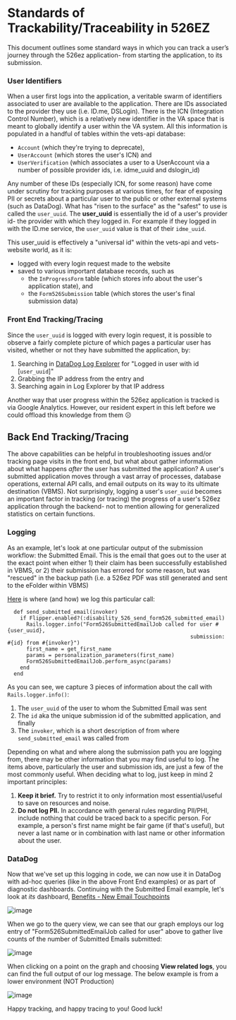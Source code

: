 # Standards of Trackability/Traceability in 526EZ

This document outlines some standard ways in which you can track a user’s journey through the 526ez application- from starting the application, to its submission.

### User Identifiers

When a user first logs into the application, a veritable swarm of identifiers associated to user are available to the application. There are IDs associated to the provider they use (i.e. ID.me, DSLogin). There is the ICN (Integration Control Number), which is a relatively new identifier in the VA space that is meant to globally identify a user within the VA system. All this information is populated in a handful of tables within the vets-api database: 
- `Account` (which they're trying to deprecate),
- `UserAccount` (which stores the user's ICN) and
- `UserVerification` (which associates a user to a UserAccount via a number of possible provider ids, i.e. idme_uuid and dslogin_id)

Any number of these IDs (especially ICN, for some reason) have come under scrutiny for tracking purposes at various times, for fear of exposing PII or secrets about a particular user to the public or other external systems (such as DataDog). What has "risen to the surface" as the "safest" to use is called the `user_uuid`. The **user_uuid** is essentially the id of a user's provider id- the provider with which they logged in. For example if they logged in with the ID.me service, the `user_uuid` value is that of their `idme_uuid`. 

This user_uuid is effectively a "universal id" within the vets-api and vets-website world, as it is:
- logged with every login request made to the website
- saved to various important database records, such as
   - the `InProgressForm` table (which stores info about the user's application state), and
   - the `Form526Submission` table (which stores the user's final submission data)

### Front End Tracking/Tracing

Since the `user_uuid` is logged with every login request, it is possible to observe a fairly complete picture of which pages a particular user has visited, whether or not they have submitted the application, by:
1. Searching in [DataDog Log Explorer](https://vagov.ddog-gov.com/logs?query=&cols=host%2Cservice&fromUser=true&messageDisplay=inline&refresh_mode=sliding&storage=hot&stream_sort=desc&viz=stream&from_ts=1741307468619&to_ts=1741308368619&live=true) for "Logged in user with id [`user_uuid`]"
2. Grabbing the IP address from the entry and
3. Searching again in Log Explorer by that IP address

Another way that user progress within the 526ez application is tracked is via Google Analytics. However, our resident expert in this left before we could offload this knowledge from them ☹️

## Back End Tracking/Tracing

The above capabilities can be helpful in troubleshooting issues and/or tracking page visits in the front end, but what about gather information about what happens _after_ the user has submitted the application? A user's submitted application moves through a vast array of processes, database operations, external API calls, and email outputs on its way to its ultimate destination (VBMS). Not surprisingly, logging a user's `user_uuid` becomes an important factor in tracking (or tracing) the progress of a user's 526ez application through the backend- not to mention allowing for generalized statistics on certain functions.

### Logging

As an example, let's look at one particular output of the submission workflow: the Submitted Email. This is the email that goes out to the user at the exact point when either 1) their claim has been successfully established in VBMS, or 2) their submission has errored for some reason, but was "rescued" in the backup path (i.e. a 526ez PDF was still generated and sent to the eFolder within VBMS)

[Here](https://github.com/department-of-veterans-affairs/vets-api/blob/26f706aadbb788b88de47f6f6e797ced706c9c28/app/models/form526_submission.rb#L482) is where (and how) we log this particular call:

```
  def send_submitted_email(invoker)
    if Flipper.enabled?(:disability_526_send_form526_submitted_email)
      Rails.logger.info("Form526SubmittedEmailJob called for user #{user_uuid},
                                                          submission: #{id} from #{invoker}")
      first_name = get_first_name
      params = personalization_parameters(first_name)
      Form526SubmittedEmailJob.perform_async(params)
    end
  end
```
As you can see, we capture 3 pieces of information about the call with `Rails.logger.info()`:
1. The `user_uuid` of the user to whom the Submitted Email was sent
2. The `id` aka the unique submission id of the submitted application, and finally
3. The `invoker`, which is a short description of from where `send_submitted_email` was called from

Depending on what and where along the submission path you are logging from, there may be other information that you may find useful to log. The items above, particularly the user and submission ids, are just a few of the most commonly useful. When deciding what to log, just keep in mind 2 important principles:
1. **Keep it brief.** Try to restrict it to only information most essential/useful to save on resources and noise.
2. **Do not log PII.** In accordance with general rules regarding PII/PHI, include nothing that could be traced back to a specific person. For example, a person's first name might be fair game (if that's useful), but never a last name or in combination with last name or other information about the user.

### DataDog

Now that we've set up this logging in code, we can now use it in DataDog with ad-hoc queries (like in the above Front End examples) or as part of diagnostic dashboards. Continuing with the Submitted Email example, let's look at _its_ dashboard, [Benefits - New Email Touchpoints](https://vagov.ddog-gov.com/dashboard/xjp-pyw-j42/benefits---new-email-touchpoints?fromUser=false&refresh_mode=sliding&from_ts=1741133195898&to_ts=1741305995898&live=true)

![image](https://github.com/user-attachments/assets/525fac6b-e898-4613-aa95-d85deeb6ea30)

When we go to the query view, we can see that our graph employs our log entry of "Form526SubmittedEmailJob called for user" above to gather live counts of the number of Submitted Emails submitted:

![image](https://github.com/user-attachments/assets/e515e4b7-557f-4ecf-b4b2-eb617058623a)

When clicking on a point on the graph and choosing **View related logs**, you can find the full output of our log message. The below example is from a lower environment (NOT Production)

![image](https://github.com/user-attachments/assets/51da2904-e386-427e-8f75-98680fbad607)

Happy tracking, and happy tracing to you! Good luck!
